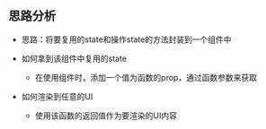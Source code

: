## 思路分析

- 思路：将要复用的state和操作state的方法封装到一个组件中

- 如何拿到该组件中复用的state

  - 在使用组件时，添加一个值为函数的prop，通过函数参数来获取

- 如何渲染到任意的UI

  - 使用该函数的返回值作为要渲染的UI内容


